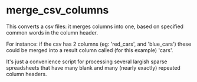 # merge_csv_columns
This converts a csv files: it merges columns into one, based on specified common words in the column header.

For instance: if the csv has 2 columns (eg: 'red_cars', and 'blue_cars') these could be merged into a result column called (for this example) 'cars'.

It's just a convenience script for processing several largish sparse spreadsheets that have many blank and many (nearly exactly) repeated column headers. 
